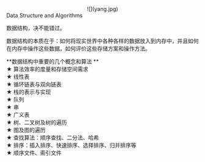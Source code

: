 <center>
![](yang.jpg)  
</center>
Data Structure and Algorithms  

数据结构，决不能错过。  

数据结构的本质在于：如何将现实世界中各种各样的数据放入到内存中，并且如何在内存中操作这些数据，如何评价这些存储方案和操作方法。


**数据结构中重要的几个概念和算法 **  
★ 算法效率的度量和存储空间需求  
★ 线性表  
★ 循环链表与双向链表  
★ 栈的表示与实现  
★ 队列  
★ 串  
★ 广义表  
★ 树、二叉树及树的遍历  
★ 图及图的遍历  
★ 查找算法：顺序查找、二分法、哈希  
★ 排序：插入排序、快速排序、选择排序、归并排序等  
★ 顺序文件、索引文件  
